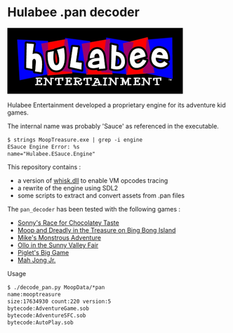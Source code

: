 
# Hulabee .pan decoder

![Hulabee Logo](hulabee_400.png)

Hulabee Entertainment developed a proprietary engine for its adventure kid games.

The internal name was probably 'Sauce' as referenced in the executable.

```
$ strings MoopTreasure.exe | grep -i engine
ESauce Engine Error: %s
name="Hulabee.ESauce.Engine"
```

This repository contains :

* a version of [whisk.dll](https://www.dropbox.com/s/pey60eh8rnqftnm/whisk.dll?dl=0) to enable VM opcodes tracing
* a rewrite of the engine using SDL2
* some scripts to extract and convert assets from .pan files

The `pan_decoder` has been tested with the following games :

* [Sonny's Race for Chocolatey Taste](http://www.mobygames.com/game/sonnys-race-for-chocolatey-taste)
* [Moop and Dreadly in the Treasure on Bing Bong Island](http://www.mobygames.com/game/moop-and-dreadly-in-the-treasure-on-bing-bong-island)
* [Mike's Monstrous Adventure](http://www.mobygames.com/game/mikes-monstrous-adventure)
* [Ollo in the Sunny Valley Fair](http://www.mobygames.com/game/ollo-in-the-sunny-valley-fair)
* [Piglet's Big Game](http://www.mobygames.com/game/piglets-big-game)
* [Mah Jong Jr.](http://www.mobygames.com/game/mah-jong-jr)

Usage
```
$ ./decode_pan.py MoopData/*pan
name:mooptreasure
size:17634930 count:220 version:5
bytecode:AdventureGame.sob
bytecode:AdventureSFC.sob
bytecode:AutoPlay.sob
```
